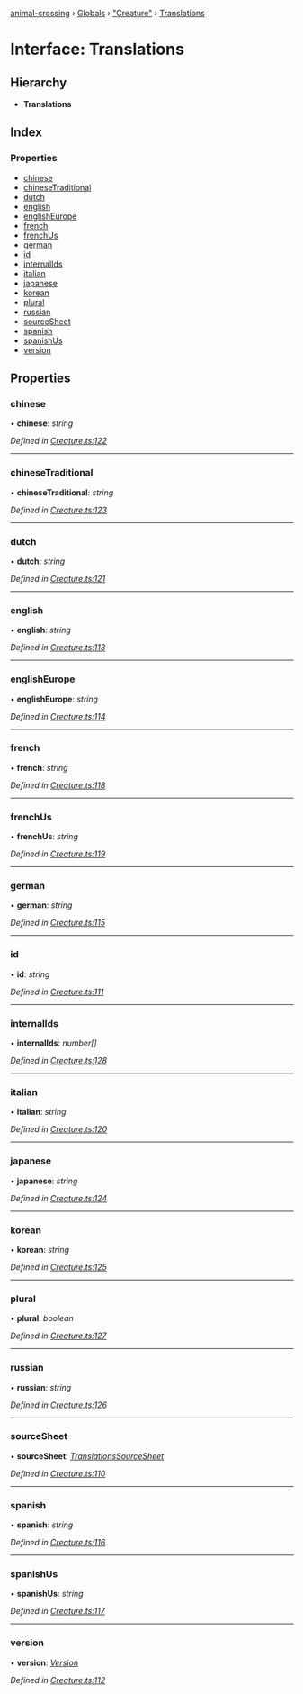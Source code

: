[animal-crossing](../README.md) › [Globals](../globals.md) › ["Creature"](../modules/_creature_.md) › [Translations](_creature_.translations.md)

# Interface: Translations

## Hierarchy

* **Translations**

## Index

### Properties

* [chinese](_creature_.translations.md#chinese)
* [chineseTraditional](_creature_.translations.md#chinesetraditional)
* [dutch](_creature_.translations.md#dutch)
* [english](_creature_.translations.md#english)
* [englishEurope](_creature_.translations.md#englisheurope)
* [french](_creature_.translations.md#french)
* [frenchUs](_creature_.translations.md#frenchus)
* [german](_creature_.translations.md#german)
* [id](_creature_.translations.md#id)
* [internalIds](_creature_.translations.md#internalids)
* [italian](_creature_.translations.md#italian)
* [japanese](_creature_.translations.md#japanese)
* [korean](_creature_.translations.md#korean)
* [plural](_creature_.translations.md#plural)
* [russian](_creature_.translations.md#russian)
* [sourceSheet](_creature_.translations.md#sourcesheet)
* [spanish](_creature_.translations.md#spanish)
* [spanishUs](_creature_.translations.md#spanishus)
* [version](_creature_.translations.md#version)

## Properties

###  chinese

• **chinese**: *string*

*Defined in [Creature.ts:122](https://github.com/Norviah/animal-crossing/blob/b7769d3/module/types/Creature.ts#L122)*

___

###  chineseTraditional

• **chineseTraditional**: *string*

*Defined in [Creature.ts:123](https://github.com/Norviah/animal-crossing/blob/b7769d3/module/types/Creature.ts#L123)*

___

###  dutch

• **dutch**: *string*

*Defined in [Creature.ts:121](https://github.com/Norviah/animal-crossing/blob/b7769d3/module/types/Creature.ts#L121)*

___

###  english

• **english**: *string*

*Defined in [Creature.ts:113](https://github.com/Norviah/animal-crossing/blob/b7769d3/module/types/Creature.ts#L113)*

___

###  englishEurope

• **englishEurope**: *string*

*Defined in [Creature.ts:114](https://github.com/Norviah/animal-crossing/blob/b7769d3/module/types/Creature.ts#L114)*

___

###  french

• **french**: *string*

*Defined in [Creature.ts:118](https://github.com/Norviah/animal-crossing/blob/b7769d3/module/types/Creature.ts#L118)*

___

###  frenchUs

• **frenchUs**: *string*

*Defined in [Creature.ts:119](https://github.com/Norviah/animal-crossing/blob/b7769d3/module/types/Creature.ts#L119)*

___

###  german

• **german**: *string*

*Defined in [Creature.ts:115](https://github.com/Norviah/animal-crossing/blob/b7769d3/module/types/Creature.ts#L115)*

___

###  id

• **id**: *string*

*Defined in [Creature.ts:111](https://github.com/Norviah/animal-crossing/blob/b7769d3/module/types/Creature.ts#L111)*

___

###  internalIds

• **internalIds**: *number[]*

*Defined in [Creature.ts:128](https://github.com/Norviah/animal-crossing/blob/b7769d3/module/types/Creature.ts#L128)*

___

###  italian

• **italian**: *string*

*Defined in [Creature.ts:120](https://github.com/Norviah/animal-crossing/blob/b7769d3/module/types/Creature.ts#L120)*

___

###  japanese

• **japanese**: *string*

*Defined in [Creature.ts:124](https://github.com/Norviah/animal-crossing/blob/b7769d3/module/types/Creature.ts#L124)*

___

###  korean

• **korean**: *string*

*Defined in [Creature.ts:125](https://github.com/Norviah/animal-crossing/blob/b7769d3/module/types/Creature.ts#L125)*

___

###  plural

• **plural**: *boolean*

*Defined in [Creature.ts:127](https://github.com/Norviah/animal-crossing/blob/b7769d3/module/types/Creature.ts#L127)*

___

###  russian

• **russian**: *string*

*Defined in [Creature.ts:126](https://github.com/Norviah/animal-crossing/blob/b7769d3/module/types/Creature.ts#L126)*

___

###  sourceSheet

• **sourceSheet**: *[TranslationsSourceSheet](../enums/_creature_.translationssourcesheet.md)*

*Defined in [Creature.ts:110](https://github.com/Norviah/animal-crossing/blob/b7769d3/module/types/Creature.ts#L110)*

___

###  spanish

• **spanish**: *string*

*Defined in [Creature.ts:116](https://github.com/Norviah/animal-crossing/blob/b7769d3/module/types/Creature.ts#L116)*

___

###  spanishUs

• **spanishUs**: *string*

*Defined in [Creature.ts:117](https://github.com/Norviah/animal-crossing/blob/b7769d3/module/types/Creature.ts#L117)*

___

###  version

• **version**: *[Version](../enums/_creature_.version.md)*

*Defined in [Creature.ts:112](https://github.com/Norviah/animal-crossing/blob/b7769d3/module/types/Creature.ts#L112)*
